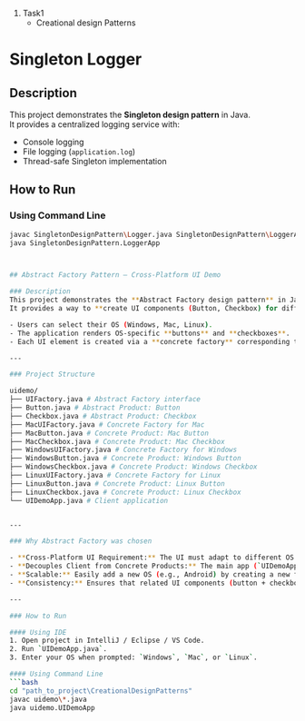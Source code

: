 
1) Task1
   - Creational design Patterns
 # Singleton Logger

## Description
This project demonstrates the **Singleton design pattern** in Java.  
It provides a centralized logging service with:

- Console logging
- File logging (`application.log`)
- Thread-safe Singleton implementation

## How to Run


### Using Command Line
```bash
javac SingletonDesignPattern\Logger.java SingletonDesignPattern\LoggerApp.java
java SingletonDesignPattern.LoggerApp



## Abstract Factory Pattern – Cross-Platform UI Demo

### Description
This project demonstrates the **Abstract Factory design pattern** in Java.  
It provides a way to **create UI components (Button, Checkbox) for different operating systems** without changing the client code.

- Users can select their OS (Windows, Mac, Linux).  
- The application renders OS-specific **buttons** and **checkboxes**.  
- Each UI element is created via a **concrete factory** corresponding to the selected OS.

---

### Project Structure

uidemo/
├── UIFactory.java # Abstract Factory interface
├── Button.java # Abstract Product: Button
├── Checkbox.java # Abstract Product: Checkbox
├── MacUIFactory.java # Concrete Factory for Mac
├── MacButton.java # Concrete Product: Mac Button
├── MacCheckbox.java # Concrete Product: Mac Checkbox
├── WindowsUIFactory.java # Concrete Factory for Windows
├── WindowsButton.java # Concrete Product: Windows Button
├── WindowsCheckbox.java # Concrete Product: Windows Checkbox
├── LinuxUIFactory.java # Concrete Factory for Linux
├── LinuxButton.java # Concrete Product: Linux Button
├── LinuxCheckbox.java # Concrete Product: Linux Checkbox
└── UIDemoApp.java # Client application


---

### Why Abstract Factory was chosen

- **Cross-Platform UI Requirement:** The UI must adapt to different OS styles.  
- **Decouples Client from Concrete Products:** The main app (`UIDemoApp`) doesn’t need to know which OS-specific class is being created.  
- **Scalable:** Easily add a new OS (e.g., Android) by creating a new factory and products, without modifying existing client code.  
- **Consistency:** Ensures that related UI components (button + checkbox) belong to the same OS theme.  

---

### How to Run

#### Using IDE
1. Open project in IntelliJ / Eclipse / VS Code.
2. Run `UIDemoApp.java`.
3. Enter your OS when prompted: `Windows`, `Mac`, or `Linux`.

#### Using Command Line
```bash
cd "path_to_project\CreationalDesignPatterns"
javac uidemo\*.java
java uidemo.UIDemoApp
